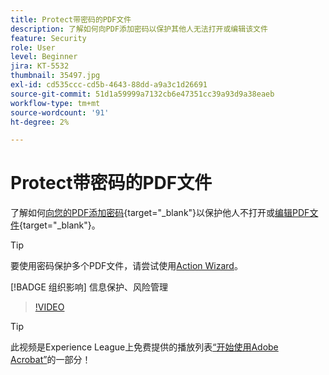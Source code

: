 ```yaml
---
title: Protect带密码的PDF文件
description: 了解如何向PDF添加密码以保护其他人无法打开或编辑该文件
feature: Security
role: User
level: Beginner
jira: KT-5532
thumbnail: 35497.jpg
exl-id: cd535ccc-cd5b-4643-88dd-a9a3c1d26691
source-git-commit: 51d1a59999a7132cb6e47351cc39a93d9a38eaeb
workflow-type: tm+mt
source-wordcount: '91'
ht-degree: 2%

---
```


# Protect带密码的PDF文件

了解如何[向您的PDF添加密码](https://www.adobe.com/acrobat/online/password-protect-pdf.html){target="_blank"}以保护他人不打开或[编辑PDF文件](https://www.adobe.com/acrobat/online/pdf-editor.html){target="_blank"}。

>[!TIP]
>
>要使用密码保护多个PDF文件，请尝试使用[Action Wizard](../advanced-tasks/action.md)。

[!BADGE 组织影响]
信息保护、风险管理

>[!VIDEO](https://video.tv.adobe.com/v/35497?quality=12&learn=on&hidetitle=true)

>[!TIP]
>
>此视频是Experience League上免费提供的播放列表[“开始使用Adobe Acrobat”](https://experienceleague.adobe.com/zh-hans/playlists/acrobat-get-started-business-users)的一部分！